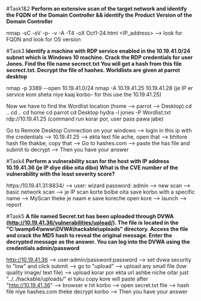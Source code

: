 #Task1&2
**Perform an extensive scan of the target network and identify the FQDN of the Domain Controller && identify the Product Version of the Domain Controller**

nmap -sC -sV -p- -v -A -T4 -oX Oct1-24.html <IP_address>
--> look for FQDN and look for OS version 

#Task3
**Identify a machine with RDP service enabled in the 10.19.41.0/24 subnet which is Windows 10 machine. Crack the RDP credentials for user Jones. Find the file name secrect.txt You will get a hash from this file secrect.txt. Decrypt the file of hashes. Worldlists are given at parrot desktop**

nmap -p 3389 --open 10.19.41.0/24
nmap -A 10.19.41.25 10.19.41.28
(je IP er service kom sheta niye kaaj korbo- for this use the 10.19.41.25)

Now we have to find the Wordlist location (home --> parrot --> Desktop)
cd ..
cd ..
cd home
cd parrot
cd Desktop
hydra -l jones -P Wordlist.txt rdp://10.19.41.25
(command run korar por, user pass pawa jabe) 

Go to Remote Desktop Connection on your windows -->
login in this ip with the credentials --> 10.19.41.25 --> ekta text file ache, open that --> bhitore hash file thakbe, copy that --> Go to hashes.com --> paste the has file and submit to decrypt --> Then you have your answer


#Task4
**Perform a vulnerability scan for the host with IP address 10.19.41.36 (je IP diye dibe oita dibo) What is the CVE number of the vulnerability with the least severity score?**

https:/10.19.41.31:8834/ --> user: wizard password: admin --> new scan --> basic network scan --> je IP scan korte bolbe oita save korbo with a specific name --> MyScan theke je naam e save koreche open kore --> launch --> report

#Task5
**A file named Secret.txt has been uploaded through DVWA (http://10.19.41.36/vulnerabilities/upload/). The file is located in the "C:\wamp64\www\DVWA\hackable\uploads\" directory. Access the file and crack the MD5 hash to reveal the original message. Enter the decrypted message as the answer. You can log into the DVWA using the credentials admin/password**

http://10.19.41.36 --> user:admin/password:password --> set dvwa security to "low" and click submit --> go to "upload" --> upload any small file (low quality image/ text file) --> upload korar por ekta url ashbe niche oitar just "../../hackable/uploads/" ei tuku copy kore will paste after "http://10.19.41.36" --> browser e hit korbo --> open secret.txt file --> hash file niye hashes.com theke decrypt korbo --> Then you have your answer


